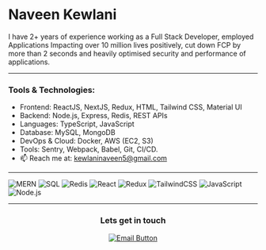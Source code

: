 <h1 align="left">Naveen Kewlani</h1>

I have 2+ years of experience working as a Full Stack Developer, employed Applications Impacting over 10 million lives positively, cut down FCP by more than 2 seconds and heavily optimised security and performance of applications.

---
<h3 align="left">Tools & Technologies: </h3>

- Frontend: ReactJS, NextJS, Redux, HTML, Tailwind CSS, Material UI
- Backend: Node.js, Express, Redis, REST APIs
- Languages: TypeScript, JavaScript
- Database: MySQL, MongoDB
- DevOps & Cloud: Docker, AWS (EC2, S3)
- Tools: Sentry, Webpack, Babel, Git, CI/CD.
- 📫 Reach me at: kewlaninaveen5@gmail.com 

---

![MERN](https://img.shields.io/badge/-MERN-4DB33D?style=flat&logo=MongoDB&logoColor=white)
![SQL](https://img.shields.io/badge/-SQL-4479A1?style=flat&logo=MySQL&logoColor=white)
![Redis](https://img.shields.io/badge/-Redis-DC382D?style=flat&logo=Redis&logoColor=white)
![React](https://img.shields.io/badge/-ReactJS-61DAFB?style=flat&logo=react&logoColor=white)
![Redux](https://img.shields.io/badge/-Redux-764ABC?style=flat&logo=redux&logoColor=white)
![TailwindCSS](https://img.shields.io/badge/-TailwindCSS-38B2AC?style=flat&logo=tailwind-css&logoColor=white)
![JavaScript](https://img.shields.io/badge/-JavaScript-F7DF1E?style=flat&logo=javascript&logoColor=black)
![Node.js](https://img.shields.io/badge/-Node.js-339933?style=flat&logo=node.js&logoColor=white)


---

  <h3 align="center">Lets get in touch </h3>
  <p align="center">
  <a href="mailto:kewlaninaveen5@gmail.com">
    <img src="https://img.shields.io/badge/Let's%20Do%20This-007BFF?style=for-the-badge&logo=gmail&logoColor=white&labelColor=007BFF" alt="Email Button" />
  </a>
</p>

